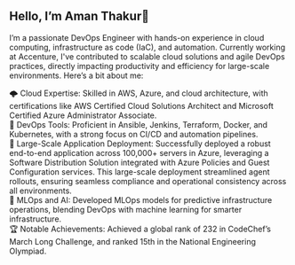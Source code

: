 ## Hello, I’m Aman Thakur👋

I’m a passionate DevOps Engineer with hands-on experience in cloud computing, infrastructure as code (IaC), and automation. Currently working at Accenture, I've contributed to scalable cloud solutions and agile DevOps practices, directly impacting productivity and efficiency for large-scale environments. Here’s a bit about me:
<br>

🌩 Cloud Expertise: Skilled in AWS, Azure, and cloud architecture, with certifications like AWS Certified Cloud Solutions Architect and Microsoft Certified Azure Administrator Associate.
<br>
🔧 DevOps Tools: Proficient in Ansible, Jenkins, Terraform, Docker, and Kubernetes, with a strong focus on CI/CD and automation pipelines.
 <br>
🚀 Large-Scale Application Deployment: Successfully deployed a robust end-to-end application across 100,000+ servers in Azure, leveraging a Software Distribution Solution integrated with Azure Policies and Guest Configuration services. This large-scale deployment streamlined agent rollouts, ensuring seamless compliance and operational consistency across all environments.
<br>
🤖 MLOps and AI: Developed MLOps models for predictive infrastructure operations, blending DevOps with machine learning for smarter infrastructure.
<br>
🏆 Notable Achievements: Achieved a global rank of 232 in CodeChef’s March Long Challenge, and ranked 15th in the National Engineering Olympiad.
